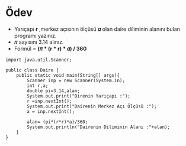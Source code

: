 # Ödev
* Yarıçapı **r** ,merkez açısının ölçüsü **𝛼** olan daire diliminin alanını bulan programı yazınız.
* **𝜋** sayısını 3.14 alınız.
* Formül = **(𝜋 * (r * r) * 𝛼) / 360** 
```
import java.util.Scanner;

public class Daire {
    public static void main(String[] args){
        Scanner inp = new Scanner(System.in);
        int r,a;
        double pi=3.14,alan;
        System.out.print("Direnin Yarıçapı :");
        r =inp.nextInt();
        System.out.print("Dairenin Merkez Açı Ölçüsü :");
        a = inp.nextInt();

        alan= (pi*(r*r)*a)/360;
        System.out.println("Dairenin Diliminin Alanı :"+alan);
    }
}
```